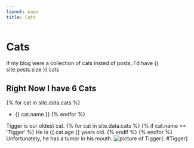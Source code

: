 ```yaml
---
layout: page
title: Cats
---
```


# Cats

If my blog were a collection of cats insted of posts, I'd have {{ site.posts.size }} cats

## Right Now I have 6 Cats
{% for cat in site.data.cats %}
* {{ cat.name }}
{% endfor %}

Tigger is our oldest cat.
{% for cat in site.data.cats %}
{% if cat.name == 'Tigger' %}
  He is {{ cat.age }} years old.
{% endif %}
{% endfor %}
Unfortunately, he has a tumor in his mouth.
![picture of Tigger](../img/Tigger.jpg){: #Tigger}